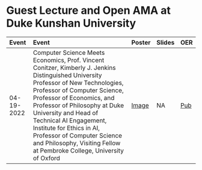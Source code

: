 # Guest Lecture and Open AMA at Duke Kunshan University


|**Event**|**Event**|**Poster**|**Slides**|**OER**| 
|:---|:--- |:--- |:--- |:--- |
|04-19-2022|Computer Science Meets Economics, Prof. Vincent Conitzer, Kimberly J. Jenkins Distinguished University Professor of New Technologies, Professor of Computer Science, Professor of Economics, and Professor of Philosophy at Duke University and Head of Technical AI Engagement, Institute for Ethics in AI, Professor of Computer Science and Philosophy, Visiting Fellow at Pembroke College, University of Oxford |  [Image](https://github.com/sunshineluyao/Guest_Lecture_Open_AMA_DKU/blob/main/posters/4_19_2022_Vince.jpg)    |NA|  [Pub](https://ce.pubpub.org/pub/cs-econ)|
